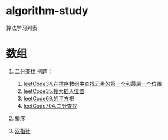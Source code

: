 # algorithm-study
算法学习列表

# 数组
1. [二分查找](./array-algorithm/binary-search)
   例题：
   1. [leetCode34.在排序数组中查找元素的第一个和最后一个位置](./array-algorithm/binary-search/problem/leetcode34.%20在排序数组中查找元素的第一个和最后一个位置.md)
   2. [leetCode35.搜索插入位置](./array-algorithm/binary-search/problem/leetcode35.%20搜索插入位置.md)
   3. [leetCode69.的平方根](./array-algorithm/binary-search/problem/leetcode69.%20x%20的平方根.md)
   4. [leetCode704.二分查找](./array-algorithm/binary-search/problem/leetcode704：二分查找.md)

2. [排序](./array-algorithm/sort)
3. [双指针](./array-algorithm/double-pointer)

